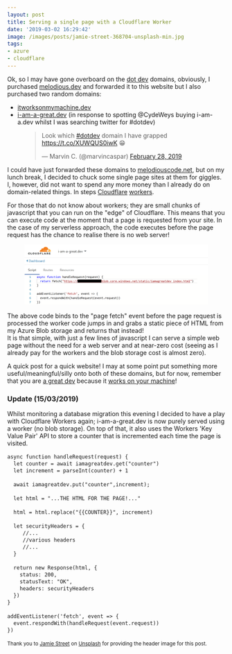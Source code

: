 ```yaml
---
layout: post
title: Serving a single page with a Cloudflare Worker
date: '2019-03-02 16:29:42'
image: /images/posts/jamie-street-368704-unsplash-min.jpg
tags:
- azure
- cloudflare
---
```


Ok, so I may have gone overboard on the [dot dev](https://get.dev) domains, obviously, I purchased [melodious.dev](https://melodious.dev) and forwarded it to this website but I also purchased two random domains:

- [itworksonmymachine.dev](https://itworksonmymachine.dev)
- [i-am-a-great.dev](https://i-am-a-great.dev) (in response to spotting @CydeWeys buying i-am-a.dev whilst I was searching twitter for #dotdev)
<figure class="kg-card kg-embed-card"><blockquote class="twitter-tweet">
<p lang="en" dir="ltr">Look which <a href="https://twitter.com/hashtag/dotdev?src=hash&amp;ref_src=twsrc%5Etfw">#dotdev</a> domain I have grapped <a href="https://t.co/XUWQUS0iwK">https://t.co/XUWQUS0iwK</a> 😁</p>— Marvin C. (@marvincaspar) <a href="https://twitter.com/marvincaspar/status/1101186373921525762?ref_src=twsrc%5Etfw">February 28, 2019</a>
</blockquote>
<script async src="https://platform.twitter.com/widgets.js" charset="utf-8"></script>
</figure>

I could have just forwarded these domains to [melodiouscode.net](https://melodiouscode.net), but on my lunch break, I decided to chuck some single page sites at them for giggles. I, however, did not want to spend any more money than I already do on domain-related things. In steps [Cloudflare](https://cloudflare.com) [workers](https://www.cloudflare.com/en-gb/products/cloudflare-workers/).

For those that do not know about workers; they are small chunks of javascript that you can run on the "edge" of Cloudflare. This means that you can execute code at the moment that a page is requested from your site. In the case of my serverless approach, the code executes before the page request has the chance to realise there is no web server!
<!--more-->
<figure class="kg-card kg-image-card"><img src="/images/content/worker.png" class="kg-image"></figure>

The above code binds to the "page fetch" event before the page request is processed the worker code jumps in and grabs a static piece of HTML from my Azure Blob storage and returns that instead!  
It is that simple, with just a few lines of javascript I can serve a simple web page without the need for a web server and at near-zero cost (seeing as I already pay for the workers and the blob storage cost is almost zero).

A quick post for a quick website! I may at some point put something more useful/meaningful/silly onto both of these domains, but for now, remember that you are [a great dev](https://i-am-a-great.dev) because it [works on your machine](https://itworksonmymachine.dev)!

### Update (15/03/2019)

Whilst monitoring a database migration this evening I decided to have a play with Cloudflare Workers again; i-am-a-great.dev is now purely served using a worker (no blob storage). On top of that, it also uses the Workers 'Key Value Pair' API to store a counter that is incremented each time the page is visited.

<!--kg-card-begin: markdown-->

    async function handleRequest(request) {
      let counter = await iamagreatdev.get("counter")
      let increment = parseInt(counter) + 1
    
      await iamagreatdev.put("counter",increment);
    
      let html = "...THE HTML FOR THE PAGE!..."
      
      html = html.replace("{{COUNTER}}", increment)
      
      let securityHeaders = {
         //...
         //various headers
         //...
      }
    
      return new Response(html, {
        status: 200,
        statusText: "OK",
        headers: securityHeaders
      })
    }
    
    addEventListener('fetch', event => {
      event.respondWith(handleRequest(event.request))
    })

<!--kg-card-end: markdown--><!--kg-card-begin: markdown-->

<small>Thank you to <a href="https://unsplash.com/@jamie452">Jamie Street</a> on <a href="https://unsplash.com">Unsplash</a> for providing the header image for this post.</small>

<!--kg-card-end: markdown-->